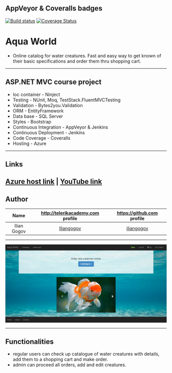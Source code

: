 ## AppVeyor & Coveralls badges
[![Build status](https://ci.appveyor.com/api/projects/status/k4b81dhasqmclpo2/branch/master?svg=true)](https://ci.appveyor.com/project/iliangogov/aquaworld/branch/master)
[![Coverage Status](https://coveralls.io/repos/github/AquaWorld/AquaWorld/badge.svg?branch=master)](https://coveralls.io/github/AquaWorld/AquaWorld?branch=master)
# Aqua World
  - Online catalog for water creatures. Fast and easy way to get known of their basic specifications and order them thru shopping cart.
-----------------------------------------------------------------------------------------------------------------------

## ASP.NET MVC course project
  - Ioc container - Ninject 
  - Testing - NUnit, Moq, TestStack.FluentMVCTesting
  - Validation - Bytes2you.Validation
  - ORM - EntityFramework
  - Data base - SQL Server
  - Styles - Bootstrap 
  - Continuous Integration - AppVeyor & Jenkins
  - Continuous Deployment - Jenkins
  - Code Coverage - Coveralls
  - Hosting - Azure
-----------------------------------------------------------------------------------------------------------------------

## Links

[Azure host link](http://aquaworld.azurewebsites.net) | 
[YouTube link](https://youtu.be/z_mY2kFEL0s)
-----------------------------------------------------------------------------------------------------------------------

## Author

|Name           | http://telerikacademy.com profile                        |https://github.com profile                |
|:-------------:|:--------------------------------------------------------:|:----------------------------------------:|
|Ilian Gogov    |[Iliangogov](https://telerikacademy.com/Users/Iliangogov) |[iliangogov](https://github.com/iliangogov)|


-----------------------------------------------------------------------------------------------------------------------

![Initial](./ScreenShots/Screenshot_1.jpg)

-----------------------------------------------------------------------------------------------------------------------

## Functionalities
 - regular users can check up catalogue of water creatures with details, add them to a shopping cart and make order.
 - admin can proceed all orders, add and edit creatures.
